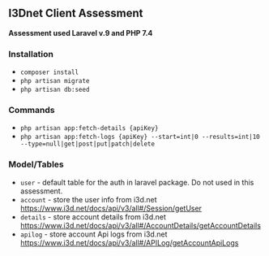 ## I3Dnet Client Assessment

**Assessment used  Laravel v.9 and PHP 7.4**

### Installation 
- `composer install`
- `php artisan migrate`
- `php artisan db:seed`

### Commands
- `php artisan app:fetch-details {apiKey}`
- `php artisan app:fetch-logs {apiKey} --start=int|0 --results=int|10 --type=null|get|post|put|patch|delete`

### Model/Tables

- `user` - default table for the auth in laravel package. Do not used in this assessment.
- `account` - store the user info from i3d.net https://www.i3d.net/docs/api/v3/all#/Session/getUser
- `details` - store account details from i3d.net https://www.i3d.net/docs/api/v3/all#/AccountDetails/getAccountDetails
- `apilog` - store account Api logs from i3d.net https://www.i3d.net/docs/api/v3/all#/APILog/getAccountApiLogs
